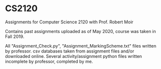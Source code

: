 # CS2120
Assignments for Computer Science 2120 with Prof. Robert Moir

Contains past assignments uploaded as of May 2020, course was taken in Fall 2019.

All "Assignment_Check.py", "Assignment_MarkingScheme.txt" files written by professor.
csv databases taken from assignment files and/or downloaded online.
Several activity/assignment python files written incomplete by professor, completed by me.
